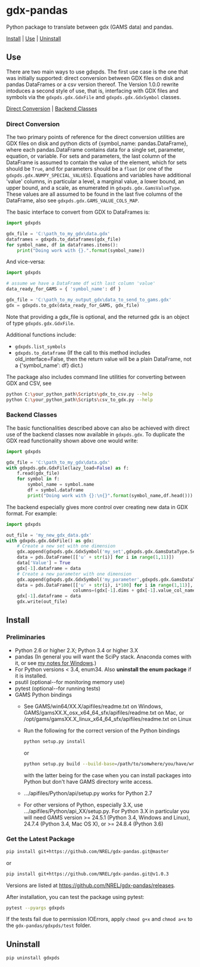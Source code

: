 gdx-pandas
==========

Python package to translate between gdx (GAMS data) and pandas. 

[Install](#install) | [Use](#use) | [Uninstall](#uninstall)

## Use

There are two main ways to use gdxpds. The first use case is the one that was 
initially supported: direct conversion between GDX files on disk and pandas 
DataFrames or a csv version thereof. The Version 1.0.0 rewrite intoduces a 
second style of use, that is, interfacing with GDX files and symbols via the 
`gdxpds.gdx.GdxFile` and `gdxpds.gdx.GdxSymbol` classes.

[Direct Conversion](#direct-conversion) | [Backend Classes](#backend-classes)

### Direct Conversion

The two primary points of reference for the direct conversion utilities are GDX 
files on disk and python dicts of {symbol_name: pandas.DataFrame}, where 
each pandas.DataFrame contains data for a single set, parameter, equation, or 
variable. For sets and parameters, the last column of the DataFrame is assumed to
contain the value of the element, which for sets should be `True`, and for 
parameters should be a `float` (or one of the `gdxpds.gdx.NUMPY_SPECIAL_VALUES`). 
Equations and variables have additional 'value' columns, in particular a level, 
a marginal value, a lower bound, an upper bound, and a scale, as enumerated in 
`gdxpds.gdx.GamsValueType`. These values are all assumed to be found in the last 
five columns of the DataFrame, also see `gdxpds.gdx.GAMS_VALUE_COLS_MAP`.

The basic interface to convert from GDX to DataFrames is:

```python
import gdxpds

gdx_file = 'C:\path_to_my_gdx\data.gdx'
dataframes = gdxpds.to_dataframes(gdx_file)
for symbol_name, df in dataframes.items():
    print("Doing work with {}.".format(symbol_name))
```

And vice-versa:

```python
import gdxpds

# assume we have a DataFrame df with last column 'value'
data_ready_for_GAMS = { 'symbol_name': df }

gdx_file = 'C:\path_to_my_output_gdx\data_to_send_to_gams.gdx'
gdx = gdxpds.to_gdx(data_ready_for_GAMS, gdx_file)
```

Note that providing a gdx_file is optional, and the returned gdx is an object of 
type `gdxpds.gdx.GdxFile`.

Additional functions include:

- `gdxpds.list_symbols`
- `gdxpds.to_dataframe` (If the call to this method includes 
   old_interface=False, then the return value will be a plain DataFrame, not a 
   {'symbol_name': df} dict.)

The package also includes command line utilities for converting between GDX and 
CSV, see

```bash
python C:\your_python_path\Scripts\gdx_to_csv.py --help
python C:\your_python_path\Scripts\csv_to_gdx.py --help
```

### Backend Classes

The basic functionalities described above can also be achieved with direct use
of the backend classes now available in `gdxpds.gdx`. To duplicate the GDX read 
functionality shown above one would write:

```python
import gdxpds

gdx_file = 'C:\path_to_my_gdx\data.gdx'
with gdxpds.gdx.GdxFile(lazy_load=False) as f:
    f.read(gdx_file)
    for symbol in f:
        symbol_name = symbol.name
        df = symbol.dataframe
        print("Doing work with {}:\n{}".format(symbol_name,df.head()))
```

The backend especially gives more control over creating new data in GDX format. 
For example:

```python
import gdxpds

out_file = 'my_new_gdx_data.gdx'
with gdxpds.gdx.GdxFile() as gdx:
    # Create a new set with one dimension
    gdx.append(gdxpds.gdx.GdxSymbol('my_set',gdxpds.gdx.GamsDataType.Set,dims=['u']))
    data = pds.DataFrame([['u' + str(i)] for i in range(1,11)])
    data['Value'] = True
    gdx[-1].dataframe = data
    # Create a new parameter with one dimension
    gdx.append(gdxpds.gdx.GdxSymbol('my_parameter',gdxpds.gdx.GamsDataType.Parameter,dims=['u']))
    data = pds.DataFrame([['u' + str(i), i*100] for i in range(1,11)],
                         columns=(gdx[-1].dims + gdx[-1].value_col_names))
    gdx[-1].dataframe = data
    gdx.write(out_file)
```

## Install

### Preliminaries

- Python 2.6 or higher 2.X; Python 3.4 or higher 3.X
- pandas (In general you will want the SciPy stack. Anaconda comes with it, or see [my notes for Windows](http://elainethale.wordpress.com/programming-notes/python-environment-set-up/).)
- For Python versions < 3.4, enum34. Also **uninstall the enum package** if it is installed.
- psutil (optional--for monitoring memory use)
- pytest (optional--for running tests)
- GAMS Python bindings
    - See GAMS/win64/XX.X/apifiles/readme.txt on Windows, 
      GAMS/gamsXX.X_osx_x64_64_sfx/apifiles/readme.txt on Mac, or 
      /opt/gams/gamsXX.X_linux_x64_64_sfx/apifiles/readme.txt on Linux
    - Run the following for the correct version of the Python bindings
        
        ```bash
        python setup.py install
        ```

        or 

        ```bash
        python setup.py build --build-base=/path/to/somwhere/you/have/write/access install
        ```

        with the latter being for the case when you can install packages into 
        Python but don't have GAMS directory write access.

    - .../apifiles/Python/api/setup.py works for Python 2.7
    - For other versions of Python, especially 3.X, use 
      .../apifiles/Python/api_XX/setup.py. For Python 3.X in particular you will 
      need GAMS version >= 24.5.1 (Python 3.4, Windows and Linux), 
      24.7.4 (Python 3.4, Mac OS X), or >= 24.8.4 (Python 3.6)

### Get the Latest Package

```bash
pip install git+https://github.com/NREL/gdx-pandas.git@master
```

or 

```bash
pip install git+https://github.com/NREL/gdx-pandas.git@v1.0.3
```

Versions are listed at https://github.com/NREL/gdx-pandas/releases.

After installation, you can test the package using pytest:

```bash
pytest --pyargs gdxpds
```

If the tests fail due to permission IOErrors, apply `chmod g+x` and `chmod a+x` 
to the `gdx-pandas/gdxpds/test` folder.

## Uninstall

```
pip uninstall gdxpds
```
